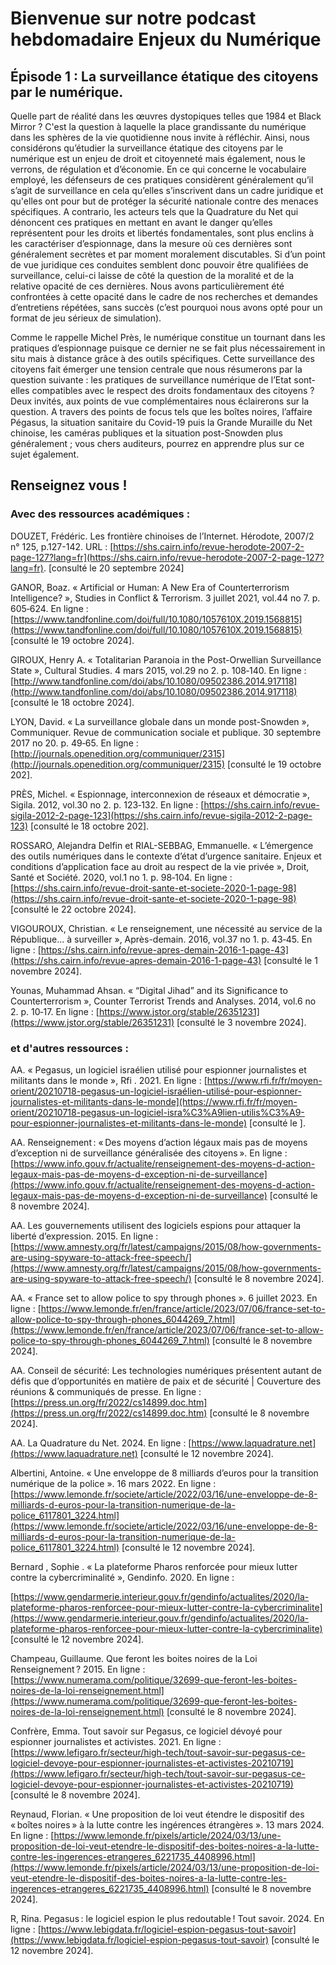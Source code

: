 


# Bienvenue sur notre podcast hebdomadaire Enjeux du Numérique

## Épisode 1 : La surveillance étatique des citoyens par le numérique.

Quelle part de réalité dans les œuvres dystopiques telles que 1984 et Black Mirror ? C'est la question à laquelle la place grandissante du numérique dans les sphères de la vie quotidienne nous invite à réfléchir. Ainsi, nous considérons qu’étudier la surveillance étatique des citoyens par le numérique est un enjeu de droit et citoyenneté mais également, nous le verrons, de régulation et d’économie. En ce qui concerne le vocabulaire employé, les défenseurs de ces pratiques considèrent généralement qu’il s’agit de surveillance en cela qu’elles s’inscrivent dans un cadre juridique et qu'elles ont pour but de protéger la sécurité nationale contre des menaces spécifiques. A contrario, les acteurs tels que la Quadrature du Net qui dénoncent ces pratiques en mettant en avant le danger qu’elles représentent pour les droits et libertés fondamentales, sont plus enclins à les caractériser d’espionnage, dans la mesure où ces dernières sont généralement secrètes et par moment moralement discutables. Si d’un point de vue juridique ces conduites semblent donc pouvoir être qualifiées de surveillance, celui-ci laisse de côté la question de la moralité et de la relative opacité de ces dernières. Nous avons particulièrement été confrontées à cette opacité dans le cadre de nos recherches et demandes d’entretiens répétées, sans succès (c’est pourquoi nous avons opté pour un format de jeu sérieux de simulation).

Comme le rappelle Michel Près, le numérique constitue un tournant dans les pratiques d’espionnage puisque ce dernier ne se fait plus nécessairement in situ mais à distance grâce à des outils spécifiques. Cette surveillance des citoyens fait émerger une tension centrale que nous résumerons par la question suivante : les pratiques de surveillance numérique de l’Etat sont-elles compatibles avec le respect des droits fondamentaux des citoyens ? Deux invités, aux points de vue complémentaires nous éclairerons sur la question. A travers des points de focus tels que les boîtes noires, l’affaire Pégasus, la situation sanitaire du Covid-19 puis la Grande Muraille du Net chinoise, les caméras publiques et la situation post-Snowden plus généralement ; vous chers auditeurs, pourrez en apprendre plus sur ce sujet également.

## Renseignez vous !

### Avec des ressources académiques :


DOUZET, Frédéric. Les frontière chinoises de l’Internet. Hérodote, 2007/2 n° 125, p.127-142. URL : [https://shs.cairn.info/revue-herodote-2007-2-page-127?lang=fr](https://shs.cairn.info/revue-herodote-2007-2-page-127?lang=fr). [consulté le 20 septembre 2024]

  

GANOR, Boaz. « Artificial or Human: A New Era of Counterterrorism Intelligence? », Studies in Conflict & Terrorism. 3 juillet 2021, vol.44 no 7. p. 605‑624. En ligne : [https://www.tandfonline.com/doi/full/10.1080/1057610X.2019.1568815](https://www.tandfonline.com/doi/full/10.1080/1057610X.2019.1568815) [consulté le 19 octobre 2024].

  

GIROUX, Henry A. « Totalitarian Paranoia in the Post-Orwellian Surveillance State », Cultural Studies. 4 mars 2015, vol.29 no 2. p. 108‑140. En ligne : [http://www.tandfonline.com/doi/abs/10.1080/09502386.2014.917118](http://www.tandfonline.com/doi/abs/10.1080/09502386.2014.917118) [consulté le 18 octobre 2024].

  

LYON, David. « La surveillance globale dans un monde post-Snowden », Communiquer. Revue de communication sociale et publique. 30 septembre 2017 no 20. p. 49‑65. En ligne : [http://journals.openedition.org/communiquer/2315](http://journals.openedition.org/communiquer/2315) [consulté le 19 octobre 202].

  

PRÈS, Michel. « Espionnage, interconnexion de réseaux et démocratie », Sigila. 2012, vol.30 no 2. p. 123‑132. En ligne : [https://shs.cairn.info/revue-sigila-2012-2-page-123](https://shs.cairn.info/revue-sigila-2012-2-page-123) [consulté le 18 octobre 202].

  

ROSSARO, Alejandra Delfin et RIAL-SEBBAG, Emmanuelle. « L’émergence des outils numériques dans le contexte d’état d’urgence sanitaire. Enjeux et conditions d’application face au droit au respect de la vie privée », Droit, Santé et Société. 2020, vol.1 no 1. p. 98‑104. En ligne : [https://shs.cairn.info/revue-droit-sante-et-societe-2020-1-page-98](https://shs.cairn.info/revue-droit-sante-et-societe-2020-1-page-98) [consulté le 22 octobre 2024].

  

VIGOUROUX, Christian. « Le renseignement, une nécessité au service de la République… à surveiller », Après-demain. 2016, vol.37 no 1. p. 43‑45. En ligne : [https://shs.cairn.info/revue-apres-demain-2016-1-page-43](https://shs.cairn.info/revue-apres-demain-2016-1-page-43) [consulté le 1 novembre 2024].

  

Younas, Muhammad Ahsan. « “Digital Jihad” and its Significance to Counterterrorism », Counter Terrorist Trends and Analyses. 2014, vol.6 no 2. p. 10‑17. En ligne : [https://www.jstor.org/stable/26351231](https://www.jstor.org/stable/26351231) [consulté le 3 novembre 2024].

### et d'autres ressources : 

AA. « Pegasus, un logiciel israélien utilisé pour espionner journalistes et militants dans le monde », Rfi . 2021. En ligne : [https://www.rfi.fr/fr/moyen-orient/20210718-pegasus-un-logiciel-israélien-utilisé-pour-espionner-journalistes-et-militants-dans-le-monde](https://www.rfi.fr/fr/moyen-orient/20210718-pegasus-un-logiciel-isra%C3%A9lien-utilis%C3%A9-pour-espionner-journalistes-et-militants-dans-le-monde) [consulté le ].

  

AA. Renseignement : « Des moyens d’action légaux mais pas de moyens d’exception ni de surveillance généralisée des citoyens ». En ligne : [https://www.info.gouv.fr/actualite/renseignement-des-moyens-d-action-legaux-mais-pas-de-moyens-d-exception-ni-de-surveillance](https://www.info.gouv.fr/actualite/renseignement-des-moyens-d-action-legaux-mais-pas-de-moyens-d-exception-ni-de-surveillance) [consulté le 8 novembre 2024].

  

AA. Les gouvernements utilisent des logiciels espions pour attaquer la liberté d’expression. 2015. En ligne : [https://www.amnesty.org/fr/latest/campaigns/2015/08/how-governments-are-using-spyware-to-attack-free-speech/](https://www.amnesty.org/fr/latest/campaigns/2015/08/how-governments-are-using-spyware-to-attack-free-speech/) [consulté le 8 novembre 2024].

  

AA. « France set to allow police to spy through phones ». 6 juillet 2023. En ligne : [https://www.lemonde.fr/en/france/article/2023/07/06/france-set-to-allow-police-to-spy-through-phones_6044269_7.html](https://www.lemonde.fr/en/france/article/2023/07/06/france-set-to-allow-police-to-spy-through-phones_6044269_7.html) [consulté le 8 novembre 2024].

  

AA. Conseil de sécurité: Les technologies numériques présentent autant de défis que d’opportunités en matière de paix et de sécurité | Couverture des réunions & communiqués de presse. En ligne : [https://press.un.org/fr/2022/cs14899.doc.htm](https://press.un.org/fr/2022/cs14899.doc.htm) [consulté le 8 novembre 2024].

  

AA. La Quadrature du Net. 2024. En ligne : [https://www.laquadrature.net](https://www.laquadrature.net) [consulté le 12 novembre 2024].

  

Albertini, Antoine. « Une enveloppe de 8 milliards d’euros pour la transition numérique de la police ». 16 mars 2022. En ligne : [https://www.lemonde.fr/societe/article/2022/03/16/une-enveloppe-de-8-milliards-d-euros-pour-la-transition-numerique-de-la-police_6117801_3224.html](https://www.lemonde.fr/societe/article/2022/03/16/une-enveloppe-de-8-milliards-d-euros-pour-la-transition-numerique-de-la-police_6117801_3224.html) [consulté le 12 novembre 2024].

  

Bernard , Sophie . « La plateforme Pharos renforcée pour mieux lutter contre la cybercriminalité », Gendinfo. 2020. En ligne :

[https://www.gendarmerie.interieur.gouv.fr/gendinfo/actualites/2020/la-plateforme-pharos-renforcee-pour-mieux-lutter-contre-la-cybercriminalite](https://www.gendarmerie.interieur.gouv.fr/gendinfo/actualites/2020/la-plateforme-pharos-renforcee-pour-mieux-lutter-contre-la-cybercriminalite) [consulté le 12 novembre 2024].

  

Champeau, Guillaume. Que feront les boites noires de la Loi Renseignement ? 2015. En ligne : [https://www.numerama.com/politique/32699-que-feront-les-boites-noires-de-la-loi-renseignement.html](https://www.numerama.com/politique/32699-que-feront-les-boites-noires-de-la-loi-renseignement.html) [consulté le 8 novembre 2024].

  

Confrère, Emma. Tout savoir sur Pegasus, ce logiciel dévoyé pour espionner journalistes et activistes. 2021. En ligne : [https://www.lefigaro.fr/secteur/high-tech/tout-savoir-sur-pegasus-ce-logiciel-devoye-pour-espionner-journalistes-et-activistes-20210719](https://www.lefigaro.fr/secteur/high-tech/tout-savoir-sur-pegasus-ce-logiciel-devoye-pour-espionner-journalistes-et-activistes-20210719) [consulté le 8 novembre 2024].

  

Reynaud, Florian. « Une proposition de loi veut étendre le dispositif des « boîtes noires » à la lutte contre les ingérences étrangères ». 13 mars 2024. En ligne : [https://www.lemonde.fr/pixels/article/2024/03/13/une-proposition-de-loi-veut-etendre-le-dispositif-des-boites-noires-a-la-lutte-contre-les-ingerences-etrangeres_6221735_4408996.html](https://www.lemonde.fr/pixels/article/2024/03/13/une-proposition-de-loi-veut-etendre-le-dispositif-des-boites-noires-a-la-lutte-contre-les-ingerences-etrangeres_6221735_4408996.html) [consulté le 8 novembre 2024].

  
R, Rina. Pegasus : le logiciel espion le plus redoutable ! Tout savoir. 2024. En ligne : [https://www.lebigdata.fr/logiciel-espion-pegasus-tout-savoir](https://www.lebigdata.fr/logiciel-espion-pegasus-tout-savoir) [consulté le 12 novembre 2024].
<!--stackedit_data:
eyJoaXN0b3J5IjpbMjA1NDg1NDUxNCwtNjAxMzQ2NzEsLTE1NT
U1NjU3MDUsODUwNjY1MDMzLDE0MDY2NzUwODldfQ==
-->